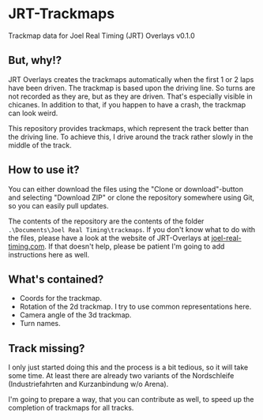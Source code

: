 # JRT-Trackmaps

Trackmap data for Joel Real Timing (JRT) Overlays v0.1.0

## But, why!?

JRT Overlays creates the trackmaps automatically when the first 1 or 2 laps have been driven. The trackmap is based upon the driving line. So turns are not recorded as they are, but as they are driven. That's especially visible in chicanes. In addition to that, if you happen to have a crash, the trackmap can look weird.

This repository provides trackmaps, which represent the track better than the driving line. To achieve this, I drive around the track rather slowly in the middle of the track.

## How to use it?

You can either download the files using the "Clone or download"-button and selecting "Download ZIP" or clone the repository somewhere using Git, so you can easily pull updates.

The contents of the repository are the contents of the folder `.\Documents\Joel Real Timing\trackmaps`. If you don't know what to do with the files, please have a look at the website of JRT-Overlays at [joel-real-timing.com](https://joel-real-timing.com/trackmap_en.html). If that doesn't help, please be patient I'm going to add instructions here as well.

## What's contained?

* Coords for the trackmap.
* Rotation of the 2d trackmap. I try to use common representations here.
* Camera angle of the 3d trackmap.
* Turn names.

## Track missing?

I only just started doing this and the process is a bit tedious, so it will take some time. At least there are already two variants of the Nordschleife (Industriefahrten and Kurzanbindung w/o Arena).

I'm going to prepare a way, that you can contribute as well, to speed up the completion of trackmaps for all tracks.
